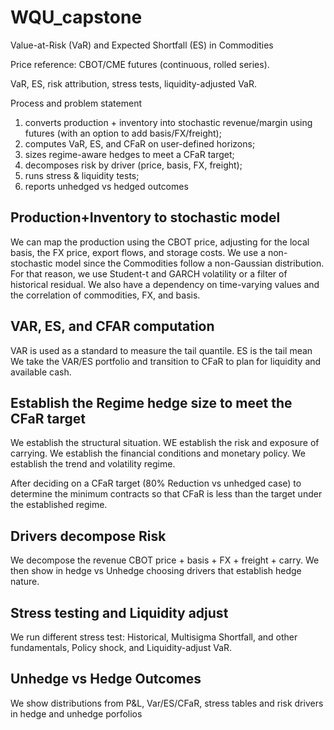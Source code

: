 # WQU_capstone
Value-at-Risk (VaR) and Expected Shortfall (ES) in Commodities

Price reference: CBOT/CME futures (continuous, rolled series).

VaR, ES, risk attribution, stress tests, liquidity-adjusted VaR.


Process and problem statement
1. converts production + inventory into stochastic revenue/margin using futures (with an option to add basis/FX/freight);
2. computes VaR, ES, and CFaR on user-defined horizons;
4. sizes regime-aware hedges to meet a CFaR target;
5. decomposes risk by driver (price, basis, FX, freight);
6. runs stress & liquidity tests;
7. reports unhedged vs hedged outcomes


## Production+Inventory to stochastic model
We can map the production using the CBOT price, adjusting for the local basis, the FX price, export flows, and storage costs.
We use a non-stochastic model since the Commodities follow a non-Gaussian distribution. For that reason, we use Student-t and GARCH volatility or a filter of historical residual. We also have a dependency on time-varying values and the correlation of commodities, FX, and basis.

## VAR, ES, and CFAR computation
VAR is used as a standard to measure the tail quantile. 
ES is the tail mean
We take the VAR/ES portfolio and transition to CFaR to plan for liquidity and available cash.


## Establish the Regime hedge size to meet the CFaR target
We establish the structural situation. WE establish the risk and exposure of carrying.
We establish the financial conditions and monetary policy.
We establish the trend and volatility regime.

After deciding on a CFaR target (80% Reduction vs unhedged case) to determine the minimum contracts so that CFaR is less than the target under the established regime.

## Drivers decompose Risk
We decompose the revenue CBOT price + basis + FX + freight + carry. We then show in hedge vs Unhedge choosing drivers that establish hedge nature.

## Stress testing and Liquidity adjust
We run different stress test: Historical, Multisigma Shortfall, and other fundamentals, Policy shock, and Liquidity-adjust VaR.

## Unhedge vs Hedge Outcomes
We show distributions from P&L, Var/ES/CFaR, stress tables and risk drivers in hedge and unhedge porfolios




